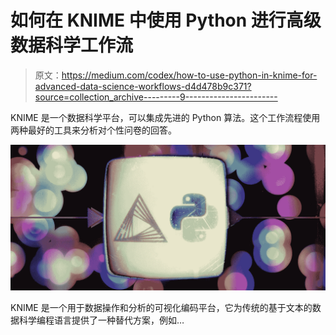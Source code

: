 # 如何在 KNIME 中使用 Python 进行高级数据科学工作流

> 原文：<https://medium.com/codex/how-to-use-python-in-knime-for-advanced-data-science-workflows-d4d478b9c371?source=collection_archive---------9----------------------->

KNIME 是一个数据科学平台，可以集成先进的 Python 算法。这个工作流程使用两种最好的工具来分析对个性问卷的回答。

![](img/b2d1b3bf86c68c7e7a68e22f9a467249.png)

KNIME 是一个用于数据操作和分析的可视化编码平台，它为传统的基于文本的数据科学编程语言提供了一种替代方案，例如…